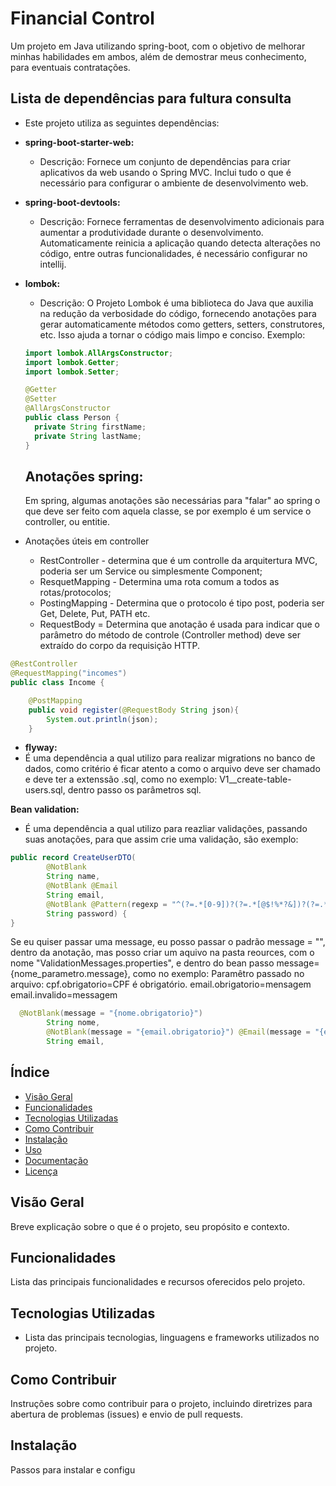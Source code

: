 # Financial Control

Um projeto em Java utilizando spring-boot, com o objetivo de melhorar minhas habilidades em ambos, além de demostrar meus conhecimento, para eventuais contratações.

## Lista de dependências para fultura consulta

- Este projeto utiliza as seguintes dependências:

- **spring-boot-starter-web:**
    - Descrição: Fornece um conjunto de dependências para criar aplicativos da web usando o Spring MVC. Inclui tudo o que é necessário para configurar o ambiente de desenvolvimento web.

- **spring-boot-devtools:**
    - Descrição: Fornece ferramentas de desenvolvimento adicionais para aumentar a produtividade durante o desenvolvimento. Automaticamente reinicia a aplicação quando detecta alterações no código, entre outras funcionalidades, é necessário configurar no intellij.

- **lombok:**
    - Descrição: O Projeto Lombok é uma biblioteca do Java que auxilia na redução da verbosidade do código, fornecendo anotações para gerar automaticamente métodos como getters, setters, construtores, etc. Isso ajuda a tornar o código mais limpo e conciso.
Exemplo: 
  ```java
  import lombok.AllArgsConstructor;
  import lombok.Getter;
  import lombok.Setter;
  
  @Getter
  @Setter
  @AllArgsConstructor
  public class Person {
    private String firstName;
    private String lastName;
  }
  ```
  ## Anotações spring:
  Em spring, algumas anotações são necessárias para "falar" ao spring o que deve ser feito com aquela classe, se por exemplo
  é um service o controller, ou entitie.
- Anotações úteis em controller 
  - RestController - determina que é um controlle da arquitertura MVC, poderia ser um Service ou simplesmente Component;
  - ResquetMapping - Determina uma rota comum a todos as rotas/protocolos;
  - PostingMapping - Determina que o protocolo é tipo post, poderia ser Get, Delete, Put, PATH etc.
  - RequestBody = Determina que anotação é usada para indicar que o parâmetro do método de controle (Controller method) deve ser extraído do corpo da requisição HTTP. 
```java
@RestController
@RequestMapping("incomes")
public class Income {

    @PostMapping
    public void register(@RequestBody String json){
        System.out.println(json);
    }
```
- **flyway:**
-  É uma dependência a qual utilizo para realizar migrations no banco de dados, como critério é ficar atento a como o arquivo deve ser chamado e deve ter a extenssão .sql, como no exemplo: V1__create-table-users.sql, dentro passo os parâmetros sql.

**Bean validation:**
- É uma dependência a qual utilizo para reazliar validações, passando suas anotações, para que assim crie uma validação, são exemplo:
```java
public record CreateUserDTO(
        @NotBlank
        String name,
        @NotBlank @Email
        String email,
        @NotBlank @Pattern(regexp = "^(?=.*[0-9])?(?=.*[@$!%*?&])?(?=.*[A-Z])?[A-Za-z\\d@$!%*?&]{5,}$")
        String password) {
}
```
  Se eu quiser passar uma message, eu posso passar o padrão message = "", dentro da anotação, mas posso criar um aquivo 
na pasta reources, com o nome "ValidationMessages.properties", e dentro do bean passo message={nome_parametro.message}, como no exemplo:
Paramêtro passado no arquivo: cpf.obrigatorio=CPF é obrigatório. email.obrigatorio=mensagem email.invalido=messagem
```java
  @NotBlank(message = "{nome.obrigatorio}")
        String nome,
        @NotBlank(message = "{email.obrigatorio}") @Email(message = "{email.invalido}")
        String email,
```

## Índice

- [Visão Geral](#visão-geral)
- [Funcionalidades](#funcionalidades)
- [Tecnologias Utilizadas](#tecnologias-utilizadas)
- [Como Contribuir](#como-contribuir)
- [Instalação](#instalação)
- [Uso](#uso)
- [Documentação](#documentação)
- [Licença](#licença)

## Visão Geral

Breve explicação sobre o que é o projeto, seu propósito e contexto.

## Funcionalidades

Lista das principais funcionalidades e recursos oferecidos pelo projeto.

## Tecnologias Utilizadas

- Lista das principais tecnologias, linguagens e frameworks utilizados no projeto.

## Como Contribuir

Instruções sobre como contribuir para o projeto, incluindo diretrizes para abertura de problemas (issues) e envio de pull requests.

## Instalação

Passos para instalar e configu
